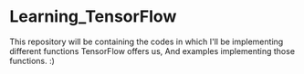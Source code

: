 # Learning_TensorFlow
This repository will be containing the codes in which I'll be implementing different functions TensorFlow offers us,
And examples implementing those functions. :)
